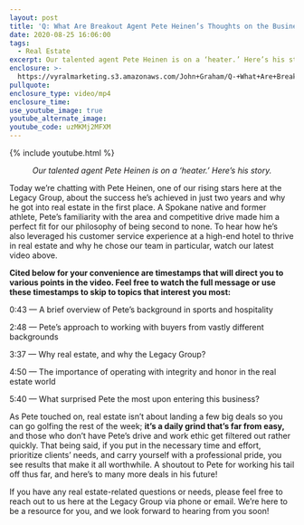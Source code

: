 ```yaml
---
layout: post
title: 'Q: What Are Breakout Agent Pete Heinen’s Thoughts on the Business?'
date: 2020-08-25 16:06:00
tags:
  - Real Estate
excerpt: Our talented agent Pete Heinen is on a ‘heater.’ Here’s his story.
enclosure: >-
  https://vyralmarketing.s3.amazonaws.com/John+Graham/Q-+What+Are+Breakout+Agent+Pete+Heinens+Thoughts+on+the+Business_.mp4
pullquote:
enclosure_type: video/mp4
enclosure_time:
use_youtube_image: true
youtube_alternate_image:
youtube_code: uzMKMj2MFXM
---
```


{% include youtube.html %}

<p style="text-align: center;"><em>Our talented agent Pete Heinen is on a ‘heater.’ Here’s his story.</em></p>

Today we’re chatting with Pete Heinen, one of our rising stars here at the Legacy Group, about the success he’s achieved in just two years and why he got into real estate in the first place. A Spokane native and former athlete, Pete’s familiarity with the area and competitive drive made him a perfect fit for our philosophy of being second to none. To hear how he’s also leveraged his customer service experience at a high-end hotel to thrive in real estate and why he chose our team in particular, watch our latest video above.&nbsp;

**Cited below for your convenience are timestamps that will direct you to various points in the video. Feel free to watch the full message or use these timestamps to skip to topics that interest you most:&nbsp;**

0:43 — A brief overview of Pete’s background in sports and hospitality

2:48 — Pete’s approach to working with buyers from vastly different backgrounds

3:37 — Why real estate, and why the Legacy Group?&nbsp;

4:50 — The importance of operating with integrity and honor in the real estate world&nbsp;

5:40 — What surprised Pete the most upon entering this business?&nbsp;

As Pete touched on, real estate isn’t about landing a few big deals so you can go golfing the rest of the week; **it’s a daily grind that’s far from easy,** and those who don’t have Pete’s drive and work ethic get filtered out rather quickly. That being said, if you put in the necessary time and effort, prioritize clients’ needs, and carry yourself with a professional pride, you see results that make it all worthwhile. A shoutout to Pete for working his tail off thus far, and here’s to many more deals in his future\!&nbsp;

If you have any real estate-related questions or needs, please feel free to reach out to us here at the Legacy Group via phone or email. We’re here to be a resource for you, and we look forward to hearing from you soon\!&nbsp;